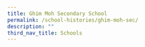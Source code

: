 ```yaml
---
title: Ghim Moh Secondary School
permalink: /school-histories/ghim-moh-sec/
description: ""
third_nav_title: Schools
---
```


